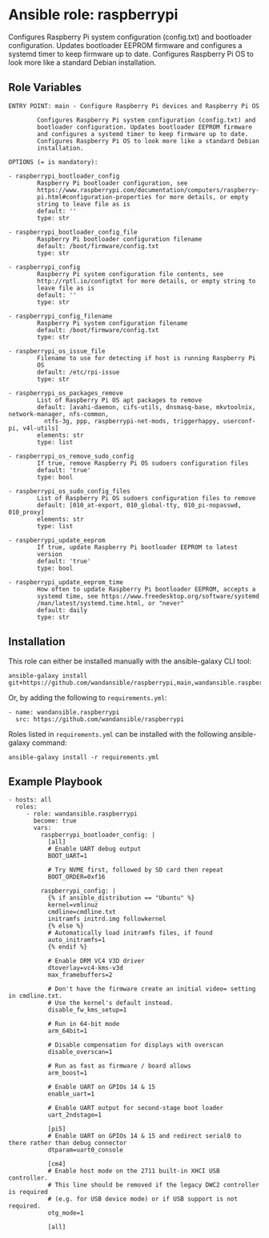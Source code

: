 Ansible role: raspberrypi
=========================

Configures Raspberry Pi system configuration (config.txt) and
bootloader configuration. Updates bootloader EEPROM firmware
and configures a systemd timer to keep firmware up to date.
Configures Raspberry Pi OS to look more like a standard Debian
installation.

Role Variables
--------------

```
ENTRY POINT: main - Configure Raspberry Pi devices and Raspberry Pi OS

        Configures Raspberry Pi system configuration (config.txt) and
        bootloader configuration. Updates bootloader EEPROM firmware
        and configures a systemd timer to keep firmware up to date.
        Configures Raspberry Pi OS to look more like a standard Debian
        installation.

OPTIONS (= is mandatory):

- raspberrypi_bootloader_config
        Raspberry Pi bootloader configuration, see
        https://www.raspberrypi.com/documentation/computers/raspberry-
        pi.html#configuration-properties for more details, or empty
        string to leave file as is
        default: ''
        type: str

- raspberrypi_bootloader_config_file
        Raspberry Pi bootloader configuration filename
        default: /boot/firmware/config.txt
        type: str

- raspberrypi_config
        Raspberry Pi system configuration file contents, see
        http://rptl.io/configtxt for more details, or empty string to
        leave file as is
        default: ''
        type: str

- raspberrypi_config_filename
        Raspberry Pi system configuration filename
        default: /boot/firmware/config.txt
        type: str

- raspberrypi_os_issue_file
        Filename to use for detecting if host is running Raspberry Pi
        OS
        default: /etc/rpi-issue
        type: str

- raspberrypi_os_packages_remove
        List of Raspberry Pi OS apt packages to remove
        default: [avahi-daemon, cifs-utils, dnsmasq-base, mkvtoolnix, network-manager, nfs-common,
          ntfs-3g, ppp, raspberrypi-net-mods, triggerhappy, userconf-pi, v4l-utils]
        elements: str
        type: list

- raspberrypi_os_remove_sudo_config
        If true, remove Raspberry Pi OS sudoers configuration files
        default: 'true'
        type: bool

- raspberrypi_os_sudo_config_files
        List of Raspberry Pi OS sudoers configuration files to remove
        default: [010_at-export, 010_global-tty, 010_pi-nopasswd, 010_proxy]
        elements: str
        type: list

- raspberrypi_update_eeprom
        If true, update Raspberry Pi bootloader EEPROM to latest
        version
        default: 'true'
        type: bool

- raspberrypi_update_eeprom_time
        How often to update Raspberry Pi bootloader EEPROM, accepts a
        systemd time, see https://www.freedesktop.org/software/systemd
        /man/latest/systemd.time.html, or "never"
        default: daily
        type: str
```

Installation
------------

This role can either be installed manually with the ansible-galaxy CLI tool:

    ansible-galaxy install git+https://github.com/wandansible/raspberrypi,main,wandansible.raspberrypi

Or, by adding the following to `requirements.yml`:

    - name: wandansible.raspberrypi
      src: https://github.com/wandansible/raspberrypi

Roles listed in `requirements.yml` can be installed with the following ansible-galaxy command:

    ansible-galaxy install -r requirements.yml

Example Playbook
----------------

    - hosts: all
      roles:
         - role: wandansible.raspberrypi
           become: true
           vars:
             raspberrypi_bootloader_config: |
               [all]
               # Enable UART debug output
               BOOT_UART=1

               # Try NVME first, followed by SD card then repeat
               BOOT_ORDER=0xf16

             raspberrypi_config: |
               {% if ansible_distribution == "Ubuntu" %}
               kernel=vmlinuz
               cmdline=cmdline.txt
               initramfs initrd.img followkernel
               {% else %}
               # Automatically load initramfs files, if found
               auto_initramfs=1
               {% endif %}

               # Enable DRM VC4 V3D driver
               dtoverlay=vc4-kms-v3d
               max_framebuffers=2

               # Don't have the firmware create an initial video= setting in cmdline.txt.
               # Use the kernel's default instead.
               disable_fw_kms_setup=1

               # Run in 64-bit mode
               arm_64bit=1

               # Disable compensation for displays with overscan
               disable_overscan=1

               # Run as fast as firmware / board allows
               arm_boost=1

               # Enable UART on GPIOs 14 & 15
               enable_uart=1

               # Enable UART output for second-stage boot loader
               uart_2ndstage=1

               [pi5]
               # Enable UART on GPIOs 14 & 15 and redirect serial0 to there rather than debug connector
               dtparam=uart0_console

               [cm4]
               # Enable host mode on the 2711 built-in XHCI USB controller.
               # This line should be removed if the legacy DWC2 controller is required
               # (e.g. for USB device mode) or if USB support is not required.
               otg_mode=1

               [all]

